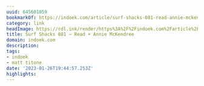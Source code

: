```yaml
---
uuid: 645601059
bookmarkOf: https://indoek.com/article/surf-shacks-081-read-annie-mckendree/
category: link
headImage: https://rdl.ink/render/https%3A%2F%2Findoek.com%2Farticle%2Fsurf-shacks-081-read-annie-mckendree%2F
title: Surf Shacks 081 – Read + Annie McKendree
domain: indoek.com
description: 
tags:
- indoek
- matt titone
date: '2023-01-26T19:44:57.253Z'
highlights: 
---
```



